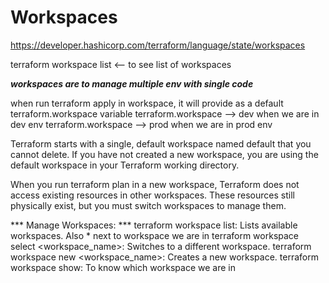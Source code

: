 # Workspaces
https://developer.hashicorp.com/terraform/language/state/workspaces

terraform workspace list <-- to see list of workspaces

***workspaces are to manage multiple env with single code*** 

when run terraform apply in workspace, it will provide as a default terraform.workspace variable 
    terraform.workspace --> dev when we are in dev env
    terraform.workspace --> prod when we are in prod env

Terraform starts with a single, default workspace named default that you cannot delete. If you have not created a new workspace, you are using the default workspace in your Terraform working directory.

When you run terraform plan in a new workspace, Terraform does not access existing resources in other workspaces. These resources still physically exist, but you must switch workspaces to manage them.

*** Manage Workspaces: *** 
terraform workspace list: Lists available workspaces. Also * next to workspace we are in
terraform workspace select <workspace_name>: Switches to a different workspace.
terraform workspace new <workspace_name>: Creates a new workspace.
terraform workspace show: To know which workspace we are in